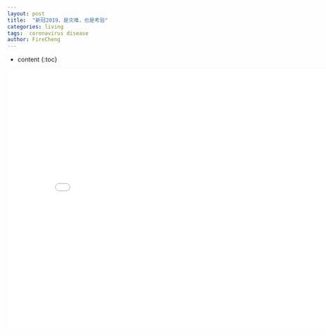 ```yaml
---
layout: post
title:  "新冠2019，是灾难，也是考验"
categories: living
tags:  coronavirus disease   
author: FireCheng
---
```


* content
{:toc}
  
<center><embed src="../pdf/1.pdf" width="820" height="600"></center>